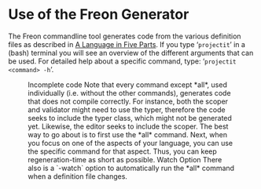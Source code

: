 <script>
    import Note from "../../lib/notes/Note.svelte";
    import Figure from "../../lib/figures/Figure.svelte";
</script>

# Use of the Freon Generator

The Freon commandline tool generates code from the various definition files as described in
[A Language in Five Parts](/010_Intro/040_A_Language_in_Five_Parts).
If you type ‘`projectit`’ in a (bash) terminal you will see
an overview of the different
arguments that can be used. For detailed help about a specific command, type: ‘`projectit  <command> -h`’.

<Figure
imageName={'projectit-command-line-options.png'}
caption={'Screenshot of commandline options'}
figureNumber={1}
/>

<Note>
<svelte:fragment slot="header"> Incomplete code</svelte:fragment>
<svelte:fragment slot="content">
Note that every command except *all*, used individually (i.e. without the other commands), generates code that
does not compile correctly.
For instance, both the scoper and validator might need to use the typer, therefore the
code seeks to include the typer class, which might not be generated yet. Likewise, the editor seeks to include
the scoper.
The best way to go about is to first use the *all* command. Next, when you focus on one of the aspects of your
language, you can use the specific command for that aspect. Thus, you can keep regeneration-time as short as possible.
</svelte:fragment>
</Note>

<Note>
<svelte:fragment slot="header"> Watch Option</svelte:fragment>
<svelte:fragment slot="content">
There also is a `-watch` option to automatically run the *all* command when a definition file changes.
</svelte:fragment>
</Note>
